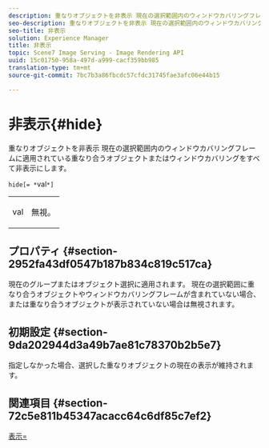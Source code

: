 ```yaml
---
description: 重なりオブジェクトを非表示 現在の選択範囲内のウィンドウカバリングフレームに適用されている重なり合うオブジェクトまたはウィンドウカバリングをすべて非表示にします。
seo-description: 重なりオブジェクトを非表示 現在の選択範囲内のウィンドウカバリングフレームに適用されている重なり合うオブジェクトまたはウィンドウカバリングをすべて非表示にします。
seo-title: 非表示
solution: Experience Manager
title: 非表示
topic: Scene7 Image Serving - Image Rendering API
uuid: 15c01750-958a-497d-a999-cacf359bb985
translation-type: tm+mt
source-git-commit: 7bc7b3a86fbcdc57cfdc31745fae3afc06e44b15

---
```



# 非表示{#hide}

重なりオブジェクトを非表示 現在の選択範囲内のウィンドウカバリングフレームに適用されている重なり合うオブジェクトまたはウィンドウカバリングをすべて非表示にします。

`hide[= *`val`*]`

<table id="simpletable_015459EC2F4642A59B04F0B8064070B1"> 
 <tr class="strow"> 
  <td class="stentry"> <p><span class="codeph"> <span class="varname"> val</span></span> </p> </td> 
  <td class="stentry"> <p>無視。 </p></td> 
 </tr> 
</table>

## プロパティ {#section-2952fa43df0547b187b834c819c517ca}

現在のグループまたはオブジェクト選択に適用されます。 現在の選択範囲に重なり合うオブジェクトやウィンドウカバリングフレームが含まれていない場合、または重なり合うオブジェクトが表示されていない場合は無視されます。

## 初期設定 {#section-9da202944d3a49b7ae81c78370b2b5e7}

指定しなかった場合、選択した重なりオブジェクトの現在の表示が維持されます。

## 関連項目 {#section-72c5e811b45347acacc64c6df85c7ef2}

[表示=](../../../../../ir-api/http-protocol/image-rendering-api-ref/c-ir-http-protocol-ref/c-ir-http-protocol-command-reference/r-ir-show.md#reference-f1824e1a501144bc9a6ae28de8e6bcb9)
